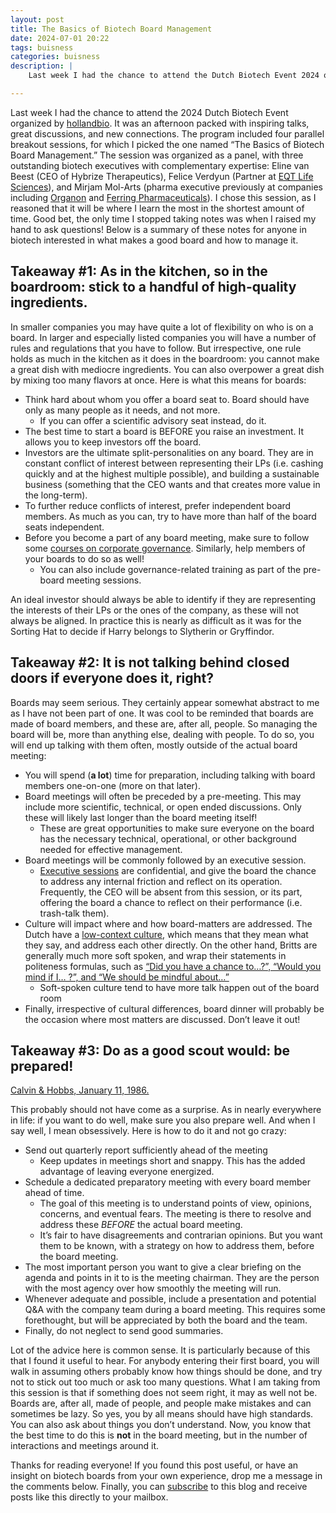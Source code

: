 ```yaml
---
layout: post
title: The Basics of Biotech Board Management
date: 2024-07-01 20:22
tags: buisness
categories: buisness
description: |
    Last week I had the chance to attend the Dutch Biotech Event 2024 organized by hollandbio. It was an afternoon packed with inspiring talks, great discussions, and new connections. It gave me the opportunity to attend a session on management of biotech boards. I found the information so useful that I decided to summarize it in a post ...

--- 
```


Last week I had the chance to attend the 2024 Dutch Biotech Event organized by [hollandbio](https://www.hollandbio.nl/). It was an afternoon packed with inspiring talks, great discussions, and new connections. The program included four parallel breakout sessions, for which I picked the one named “The Basics of Biotech Board Management.” The session was organized as a panel, with three outstanding biotech executives with complementary expertise: Eline van Beest (CEO of Hybrize Therapeutics), Felice Verdyun (Partner at [EQT Life Sciences](https://eqtgroup.com/private-capital/life-sciences/)), and Mirjam Mol-Arts (pharma executive previously at companies including [Organon](https://www.organon.com/) and [Ferring Pharmaceuticals](https://www.ferring.com/)). I chose this session, as I reasoned that it will be where I learn the most in the shortest amount of time. Good bet, the only time I stopped taking notes was when I raised my hand to ask questions! Below is a summary of these notes for anyone in biotech interested in what makes a good board and how to manage it.

## Takeaway \#1: As in the kitchen, so in the boardroom: stick to a handful of high-quality ingredients.

In smaller companies you may have quite a lot of flexibility on who is on a board. In larger and especially listed companies you will have a number of rules and regulations that you have to follow. But irrespective, one rule holds as much in the kitchen as it does in the boardroom: you cannot make a great dish with mediocre ingredients. You can also overpower a great dish by mixing too many flavors at once. Here is what this means for boards:

* Think hard about whom you offer a board seat to. Board should have only as many people as it needs, and not more.
  * If you can offer a scientific advisory seat instead, do it.
* The best time to start a board is BEFORE you raise an investment. It allows you to keep investors off the board.
* Investors are the ultimate split-personalities on any board. They are in constant conflict of interest between representing their LPs (i.e. cashing quickly and at the highest multiple possible), and building a sustainable business (something that the CEO wants and that creates more value in the long-term).
* To further reduce conflicts of interest, prefer independent board members. As much as you can, try to have more than half of the board seats independent.
* Before you become a part of any board meeting, make sure to follow some [courses on corporate governance](https://www.coursera.org/search?query=corporate%20governance). Similarly, help members of your boards to do so as well!
  * You can also include governance-related training as part of the pre-board meeting sessions.
  
<div class="img_row"> <img class="col three" src="{{ site.baseurl }}/img/harryptterhat.jpg" alt="" title="Header"/> </div>
<div class="col three caption">An ideal investor should always be able to identify if they are representing the interests of their LPs or the ones of the company, as these will not always be aligned. In practice this is nearly as difficult as it was for the Sorting Hat to decide if Harry belongs to Slytherin or Gryffindor.</div>


## Takeaway \#2: It is not talking behind closed doors if everyone does it, right?

Boards may seem serious. They certainly appear somewhat abstract to me as I have not been part of one. It was cool to be reminded that boards are made of board members, and these are, after all, people. So managing the board will be, more than anything else, dealing with people. To do so, you will end up talking with them often, mostly outside of the actual board meeting: 

* You will spend (**a lot**) time for preparation, including talking with board members one-on-one (more on that later).
* Board meetings will often be preceded by a pre-meeting. This may include more scientific, technical, or open ended discussions. Only these will likely last longer than the board meeting itself!
  * These are great opportunities to make sure everyone on the board has the necessary technical, operational, or other background needed for effective management.
* Board meetings will be commonly followed by an executive session.
  * [Executive sessions](https://en.wikipedia.org/wiki/Executive_session) are confidential, and give the board the chance to address any internal friction and reflect on its operation. Frequently, the CEO will be absent from this session, or its part, offering the board a chance to reflect on their performance (i.e. trash-talk them).
* Culture will impact where and how board-matters are addressed. The Dutch have a [low-context culture](https://doi.org/10.1080/08911762.2017.1296985), which means that they mean what they say, and address each other directly. On the other hand, Britts are generally much more soft spoken, and wrap their statements in politeness formulas, such as [“Did you have a chance to…?”, “Would you mind if I… ?”, and “We should be mindful about…”](https://medium.com/@k.kozmana/the-dualist-world-view-of-an-immigrant-b3e7a4d00f75)
  * Soft-spoken culture tend to have more talk happen out of the board room
* Finally, irrespective of cultural differences, board dinner will probably be the occasion where most matters are discussed. Don’t leave it out!


## Takeaway \#3: Do as a good scout would: be prepared!

<div class="img_row"> <img class="col three" src="{{ site.baseurl }}/img/alwaysprepared.png" alt="" title="Header"/> </div>
<div class="col three caption"> <a href="https://www.gocomics.com/calvinandhobbes/1986/01/11">Calvin & Hobbs, January 11, 1986.</a></div>

This probably should not have come as a surprise. As in nearly everywhere in life: if you want to do well, make sure you also prepare well. And when I say well, I mean obsessively. Here is how to do it and not go crazy:

* Send out quarterly report sufficiently ahead of the meeting
  * Keep updates in meetings short and snappy. This has the added advantage of leaving everyone energized.
* Schedule a dedicated preparatory meeting with every board member ahead of time.
  * The goal of this meeting is to understand points of view, opinions, concerns, and eventual fears. The meeting is there to resolve and address these *BEFORE* the actual board meeting. 
  * It’s fair to have disagreements and contrarian opinions. But you want them to be known, with a strategy on how to address them, before the board meeting.
* The most important person you want to give a clear briefing on the agenda and points in it to is the meeting chairman. They are the person with the most agency over how smoothly the meeting will run.
* Whenever adequate and possible, include a presentation and potential Q&A with the company team during a board meeting. This requires some forethought, but will be appreciated by both the board and the team.
* Finally, do not neglect to send good summaries.

Lot of the advice here is common sense. It is particularly because of this that I found it useful to hear. For anybody entering their first board, you will walk in assuming others probably know how things should be done, and try not to stick out too much or ask too many questions. What I am taking from this session is that if something does not seem right, it may as well not be. Boards are, after all, made of people, and people make mistakes and can sometimes be lazy. So yes, you by all means should have high standards. You can also ask about things you don’t understand. Now, you know that the best time to do this is **not** in the board meeting, but in the number of interactions and meetings around it.

Thanks for reading everyone! If you found this post useful, or have an insight on biotech boards from your own experience, drop me a message in the comments below. Finally, you can [subscribe](https://www.martinholub.com/subscribe) to this blog and receive posts like this directly to your mailbox.

